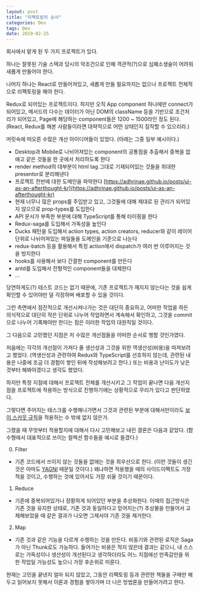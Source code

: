 ```yaml
---
layout: post
title: "리팩토링의 순서"
categories: Dev
tags: Dev
date: 2019-02-25
---
```


회사에서 맡게 된 두 가지 프로젝트가 있다.

하나는 잘못된 기술 스택과 당시의 악조건으로 인해 객관적(?)으로 심폐소생술이 어려워 새롭게 만들어야 한다.

나머지 하나는 React로 만들어져있고, 새롭게 만들 필요까지는 없으나 프로젝트 전체적으로 리팩토링을 해야 한다.

Redux로 되어있는 프로젝트이다.
하지만 오직 App component 하나에만 connect가 되어있고, 메서드의 다수는 데이터가 아닌 DOM의 className 등을 기반으로 조건처리가 되어있고, Page에 해당하는 component들은 1200 ~ 1500라인 정도 된다.
(React, Redux를 해본 사람들이라면 대략적으로 어떤 상태인지 짐작할 수 있으리라.)

머릿속에 떠오른 수많은 개선 아이디어들이 있었다. (아래는 그중 일부 예시이다.)

- Desktop과 Mobile로 나뉘어져있는 component의 공통점을 추출해서 중복을 없애고 같은 것들을 한 곳에서 처리하도록 한다
- render method의 대부분이 html tag 그대로 기재되어있는 것들을 최대한 presentor로 분리해낸다
- 프로젝트 전반에 대한 도메인을 파악한다 [https://adhrinae.github.io/posts/ui-as-an-afterthought-kr](https://adhrinae.github.io/posts/ui-as-an-afterthought-kr)
- 현재 너무나 많은 props를 주입받고 있고, 그것들에 대해 제대로 된 관리가 되어있지 않으므로 prop-types를 도입한다
- API 문서가 부족한 부분에 대해 TypeScript를 통해 타이핑을 한다
- Redux-saga를 도입해서 가독성을 높인다
- Ducks 패턴을 도입해서 action types, action creators, reducer와 같이 레이어 단위로 나뉘어져있는 파일들을 도메인을 기준으로 나눈다
- redux-batch 등을 활용해서 특정 action에서 dispatch가 여러 번 이루어지는 것을 방지한다
- hooks를 사용해서 보다 간결한 component를 만든다
- antd를 도입해서 전형적인 component들을 대체한다
- ...

당연하게도(?) 테스트 코드는 없기 때문에, 기존 프로젝트가 깨지지 않는다는 것을 쉽게 확인할 수 있어야만 덜 걱정하며 배포할 수 있을 것이다.

그런 측면에서 점진적으로 개선시켜나가는 것은 대단히 중요하고, 어떠한 작업을 하든 의식적으로 대단히 작은 단위로 나누어 작업하면서 계속해서 확인하고, 그것을 commit으로 나누어 기록해야만 한다는 점은 이러한 작업의 대원칙일 것이다.

그 다음으로 고민했던 지점은 저 수많은 개선점들을 어떠한 순서로 행할 것인가였다.

처음에는 각각의 개선점이 가져다 줄 생산성과 그것을 위한 역생산성(비용)을 따져보려고 했었다. (역생산성과 관련하여 Redux와 TypeScript를 선호하지 않는데, 관련된 내용은 나중에 조금 더 경험이 쌓인 뒤에 작성해보려고 한다.)
또는 비용과 난이도가 낮은 것부터 해봐야겠다고 생각도 했었다.

하지만 특정 지점에 대해서 프로젝트 전체를 개선시키고 그 작업이 끝나면 다음 개선지점을 프로젝트에 적용하는 방식으로 진행하기에는 상황적으로 무리가 있다고 판단하였다.

그렇다면 주어지는 테스크를 수행해나가면서 그것과 관련된 부분에 대해서만이라도 [보이 스카웃 규칙](https://johngrib.github.io/wiki/Boy-Scout-Rule/)을 적용하는 수 밖에 없지 않은가.

그랬을 때 무엇부터 적용할지에 대해서 다시 고민해보고 내린 결론은 다음과 같았다.
(함수형에서 대표적으로 쓰이는 컬렉션 함수들을 예시로 들겠다.)

0. Filter
- 기존 코드에서 쓰이지 않는 것들을 없애는 것을 최우선으로 한다. (이런 것들이 생긴 것은 아마도 [YAGNI](https://zetawiki.com/wiki/YAGNI) 때문일 것이다.) 왜냐하면 적용했을 때의 사이드이펙트도 가장 적을 것이고, 수행하는 것에 있어서도 가장 쉬울 것이기 때문이다.

1. Reduce
- 기존에 중복되어있거나 장황하게 되어있던 부분을 추상화한다. 이때의 접근방식은 기존 것을 유지한 상태로, 기존 것과 동일하다고 믿어지는(?) 추상물을 만들어서 교체해보았을 때 같은 결과가 나오면 그제서야 기존 것을 제거한다.

2. Map
- 기존 것과 같은 기능을 다르게 수행하는 것을 만든다. 비동기와 관련된 로직은 Saga가 아닌 Thunk로도 가능하다. 들어가는 비용은 적지 않은데 결과는 같으니, 내 스스로는 가독성이나 생산성이 개선된다고 생각하더라도 어느 지점에선 만족감만을 위한 작업일 가능성도 높으니 가장 후순위로 미룬다.

현재는 고민을 끝낸지 얼마 되지 않았고, 그동안 리팩토링 등과 관련한 책들을 구매만 해두고 읽어보지 못해서 이론과 경험을 쌓아가며 더 나은 방법론을 만들어가려고 한다.
